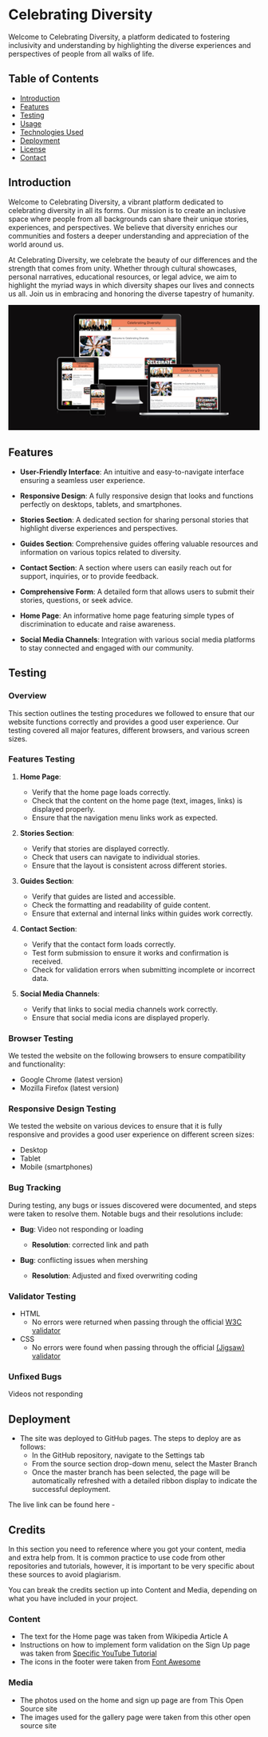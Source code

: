# Celebrating Diversity

Welcome to Celebrating Diversity, a platform dedicated to fostering inclusivity and understanding by highlighting the diverse experiences and perspectives of people from all walks of life.



## Table of Contents

- [Introduction](#introduction)
- [Features](#features)
- [Testing](#Testing)
- [Usage](#usage)
- [Technologies Used](#technologies-used)
- [Deployment](#deployment)
- [License](#license)
- [Contact](#contact)

## Introduction

Welcome to Celebrating Diversity, a vibrant platform dedicated to celebrating diversity in all its forms. Our mission is to create an inclusive space where people from all backgrounds can share their unique stories, experiences, and perspectives. We believe that diversity enriches our communities and fosters a deeper understanding and appreciation of the world around us.

At Celebrating Diversity, we celebrate the beauty of our differences and the strength that comes from unity. Whether through cultural showcases, personal narratives, educational resources, or legal advice, we aim to highlight the myriad ways in which diversity shapes our lives and connects us all. Join us in embracing and honoring the diverse tapestry of humanity.

![Responsive sites](./assets/readme-img/Readme-responsive.png
)

## Features

- **User-Friendly Interface**: An intuitive and easy-to-navigate interface ensuring a seamless user experience.
  
- **Responsive Design**: A fully responsive design that looks and functions perfectly on desktops, tablets, and smartphones.
  
- **Stories Section**: A dedicated section for sharing personal stories that highlight diverse experiences and perspectives.

- **Guides Section**: Comprehensive guides offering valuable resources and information on various topics related to diversity.

- **Contact Section**: A section where users can easily reach out for support, inquiries, or to provide feedback.

- **Comprehensive Form**: A detailed form that allows users to submit their stories, questions, or seek advice.

- **Home Page**: An informative home page featuring simple types of discrimination to educate and raise awareness.

- **Social Media Channels**: Integration with various social media platforms to stay connected and engaged with our community.

## Testing

### Overview

This section outlines the testing procedures we followed to ensure that our website functions correctly and provides a good user experience. Our testing covered all major features, different browsers, and various screen sizes.

### Features Testing

1. **Home Page**:
    - Verify that the home page loads correctly.
    - Check that the content on the home page (text, images, links) is displayed properly.
    - Ensure that the navigation menu links work as expected.

2. **Stories Section**:
    - Verify that stories are displayed correctly.
    - Check that users can navigate to individual stories.
    - Ensure that the layout is consistent across different stories.

3. **Guides Section**:
    - Verify that guides are listed and accessible.
    - Check the formatting and readability of guide content.
    - Ensure that external and internal links within guides work correctly.

4. **Contact Section**:
    - Verify that the contact form loads correctly.
    - Test form submission to ensure it works and confirmation is received.
    - Check for validation errors when submitting incomplete or incorrect data.

5. **Social Media Channels**:
    - Verify that links to social media channels work correctly.
    - Ensure that social media icons are displayed properly.

### Browser Testing

We tested the website on the following browsers to ensure compatibility and functionality:

- Google Chrome (latest version)
- Mozilla Firefox (latest version)

### Responsive Design Testing

We tested the website on various devices to ensure that it is fully responsive and provides a good user experience on different screen sizes:

- Desktop
- Tablet
- Mobile (smartphones)

### Bug Tracking

During testing, any bugs or issues discovered were documented, and steps were taken to resolve them. Notable bugs and their resolutions include:

- **Bug**: Video not responding or loading
  - **Resolution**: corrected link and path

- **Bug**: conflicting issues when mershing 
  - **Resolution**: Adjusted and fixed overwriting coding



### Validator Testing 

- HTML
    - No errors were returned when passing through the official [W3C validator](https://validator.w3.org/nu/?doc=https%3A%2F%2Fcode-institute-org.github.io%2Flove-maths%2F)
- CSS
    - No errors were found when passing through the official [(Jigsaw) validator](https://jigsaw.w3.org/css-validator/validator?uri=https%3A%2F%2Fvalidator.w3.org%2Fnu%2F%3Fdoc%3Dhttps%253A%252F%252Fcode-institute-org.github.io%252Flove-maths%252F&profile=css3svg&usermedium=all&warning=1&vextwarning=&lang=en)


### Unfixed Bugs

Videos not responding

## Deployment


- The site was deployed to GitHub pages. The steps to deploy are as follows: 
  - In the GitHub repository, navigate to the Settings tab 
  - From the source section drop-down menu, select the Master Branch
  - Once the master branch has been selected, the page will be automatically refreshed with a detailed ribbon display to indicate the successful deployment. 

The live link can be found here - 


## Credits 

In this section you need to reference where you got your content, media and extra help from. It is common practice to use code from other repositories and tutorials, however, it is important to be very specific about these sources to avoid plagiarism. 

You can break the credits section up into Content and Media, depending on what you have included in your project. 

### Content 

- The text for the Home page was taken from Wikipedia Article A
- Instructions on how to implement form validation on the Sign Up page was taken from [Specific YouTube Tutorial](https://www.youtube.com/)
- The icons in the footer were taken from [Font Awesome](https://fontawesome.com/)

### Media

- The photos used on the home and sign up page are from This Open Source site
- The images used for the gallery page were taken from this other open source site





